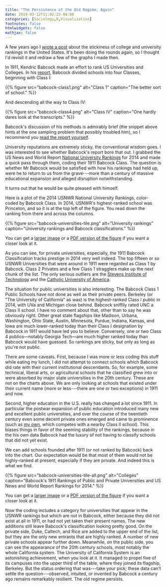 ```yaml
---
title: "The Persistence of the Old Regime, Again"
date: 2019-03-12T11:02:23-04:00
categories: [Sociology,R,Visualization]
footnotes: false
htmlwidgets: false
mathjax: false
---
```


A few years ago I [wrote a post](https://kieranhealy.org/blog/archives/2014/08/06/persistence-of-the-old-regime/) about the stickiness of college and university rankings in the United States. It's been doing the rounds again, so I thought I'd revisit it and redraw a few of the graphs I made then. 


In 1911, Kendric Babcock made an effort to rank US Universities and Colleges. In his   [report](https://ia700504.us.archive.org/0/items/classificationof01unit/classificationof01unit.pdf), Babcock divided schools into four Classes, beginning with Class I:

{{% figure src="babcock-class1.png" alt="Class 1" caption="The better sort of school." %}}

And descending all the way to Class IV: 

{{% figure src="babcock-class4.png" alt="Class IV" caption="One hardly dares look at the transcripts." %}}

Babcock's discussion of his methods is admirably brief (the snippet above hints at the one sampling problem that possibly troubled him), so I recommend you [read the report yourself](https://ia700504.us.archive.org/0/items/classificationof01unit/classificationof01unit.pdf).

University reputations are extremely sticky, the conventional wisdom goes. I was interested to see whether Babcock's report bore that out. I grabbed the US News and World Report [National University Rankings](http://colleges.usnews.rankingsandreviews.com/best-colleges/rankings/national-universities) for 2014 and made a quick pass through them, coding their 1911 Babcock Class. The question is whether Mr Babcock would be satisfied with how his rankings had held up, were he to return to us from the grave---more than a century of massive educational expansion and alleged disruption notwithstanding. 

It turns out that he would be quite pleased with himself. 

Here is a plot of the 2014 USNWR National University Rankings, color-coded by Babcock Class. In 2014,  USNWR's highest-ranked school was Princeton, and so it is at the top left of the figure. You read down the ranking from there and across the columns.

{{% figure src="babcock-universities-tile.png" alt="University rankings" caption="University rankings and Babcock classifications." %}}

You can get a [larger image](babcock-universities-tile.png) or a  [PDF version of the figure](babcock-universities-tile.pdf) if you want a closer look at it. 

As you can see, for private universities, especially, the 1911 Babcock Classification  tracks prestige in 2014 very well indeed. The top fifteen or so USNWR Universities that were around in 1911 were regarded as Class 1 by Babcock. Class 2 Privates and a few Class 1 stragglers make up the next chunk of the list. The only serious outliers are the [Stevens Institute of Technology](http://stevens.edu) and the [Catholic University of America](http://cua.edu).

The situation for public universities is also interesting. The Babcock Class 1 Public Schools have not done as well as their private peers. Berkeley (or "The University of California" as was) is the highest-ranked Class I public in 2014, with UVa and Michigan close behind. Babcock sniffily rated UNC a Class II school. I have no comment about that, other than to say he was obviously right. Other great state flagships like Madison, Urbana, Washington, Ohio State, Austin, Minnesota, Purdue, Indiana, Kansas, and Iowa are much lower-ranked today than their Class I designation by Babcock in 1911 would have led you to believe. Conversely, one or two Class 4 publics—notably Georgia Tech—are much higher ranked today than Babcock would have guessed. So rankings are sticky, but only as long as you're not public. 

There are some caveats. First, because I was more or less coding this stuff while eating my lunch, I did not attempt to connect schools which Babcock did rate with their current institutional descendants. So, for example, some technical, liberal arts, or agricultural schools that he classified grew into or were absorbed by major state universities in the 20th century. These are not on the charts above. We are only looking at schools that existed under their current name (more or less---there are one or two exceptions) in 1911 and now. 

Second, higher education in the U.S. really has changed a lot since 1911. In particular the postwar expansion of public education introduced many new and excellent public universities, and over the course of the twentieth century even some decent private ones emerged and came to prominence (such as [my own](http://www.duke.edu), which competes with a nearby Class II school).  This biases things in favor of the seeming stability of the rankings, because in the his own data Babcock had the luxury of not having to classify schools that did not yet exist.

We can add schools founded after 1911 (or not ranked by Babcock) back into the chart. Our expectation would be that most of them would not be highly-ranked at present, especially if they are private. And indeed this is what we find. 

{{% figure src="babcock-universities-tile-all.png" alt="Colleges" caption="Babcock's 1911 Rankings of Public and Private Universities and US News and World Report Rankings for 2014." %}}

You can get a [larger image](babcock-universities-tile-all.png) or a  [PDF version of the figure](babcock-universities-tile-all.pdf) if you want a closer look at it.

Now the coding includes a category for universities that appear in the USNWR rankings but which are not in Babcock, either because they did not exist at all in 1911, or had not yet taken their present names. The new additions still leave Babcock's classification looking pretty good. On the private side, Duke, Caltech, and Rice are added to the upper end of the list, but they are the only new entrants that are highly ranked. A number of new private schools appear further down. Meanwhile, on the public side, you can see the appearance of the 20th century schools, most notably the whole California system. The University of California System is an astonishing achievement, when you look at it. It managed to propel five of its campuses into the upper third of the table, where they joined its flagship, Berkeley. But the status ordering that was---take your pick; these data can't settle the question---observed, intuited, or invented by Babcock a century ago remains remarkably resilient. The old regime persists.
